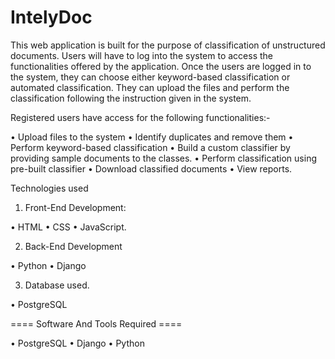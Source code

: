 # IntelyDoc

This web application is built for the purpose of classification of unstructured documents. Users will have to log into the system to access the functionalities offered by the application. Once the users are logged in to the system, they can choose either keyword-based classification or automated classification. They can upload the files and perform the classification following the instruction given in the system.

Registered users have access for the following functionalities:-

•	Upload files to the system
•	Identify duplicates and remove them
•	Perform keyword-based classification
•	Build a custom classifier by providing sample documents to the classes.
•	Perform classification using pre-built classifier
•	Download classified documents
•	View reports.

Technologies used

1.	Front-End Development:

•	HTML
•	CSS
•	JavaScript.

2.	Back-End Development

•	Python
•	Django

3.	Database used.

•	PostgreSQL

==== Software And Tools Required ====

•	PostgreSQL
•	Django
•	Python
